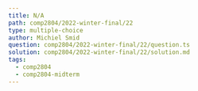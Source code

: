 ```yaml
---
title: N/A
path: comp2804/2022-winter-final/22
type: multiple-choice
author: Michiel Smid
question: comp2804/2022-winter-final/22/question.ts
solution: comp2804/2022-winter-final/22/solution.md
tags:
  - comp2804
  - comp2804-midterm
---
```

